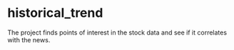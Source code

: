 # historical_trend
The project finds points of interest in the stock data and see if it correlates with the news. 
